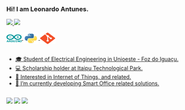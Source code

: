 ### Hi! I am Leonardo Antunes.

<div>
  <a href="https://github.com/AntunesLeonardo">
  <img height="170em" src="https://github-readme-stats.vercel.app/api?username=AntunesLeonardo&show_icons=true&theme=dracula&include_all_commits=true&count_private=true"/>
  <img height="170em" src="https://github-readme-stats.vercel.app/api/top-langs/?username=AntunesLeonardo&layout=compact&langs_count=7&theme=dracula"/>
</div>
  
<div style="display: inline_block"><br>
  <img align="center" alt="Arduino" height="30" width="40" src="https://github.com/devicons/devicon/blob/master/icons/arduino/arduino-original-wordmark.svg">
  <img align="center" alt="Python" height="30" width="40" src="https://github.com/devicons/devicon/blob/master/icons/python/python-original.svg">
  <img align="center" alt="GIT" height="30" width="40" src="https://github.com/devicons/devicon/blob/master/icons/git/git-original.svg">
</div>
  
##
  
- 🎓 Student of Electrical Engineering in Unioeste - Foz do Iguaçu.
- 💻 Scholarship holder at Itaipu Technological Park.
- 👀 Interested in Internet of Things, and related.
- 🏢 I’m currently developing Smart Office related solutions.

##
  
<div>
  <a href = "mailto:antunes.leonardo.a@gmail.com"><img src="https://img.shields.io/badge/Gmail-D14836?style=for-the-badge&logo=gmail&logoColor=white" target="_blank"></a>
  <a href="linkedin.com/in/leonardo-aantunes" target="_blank"><img src="https://img.shields.io/badge/LinkedIn-0077B5?style=for-the-badge&logo=linkedin&logoColor=white" target="_blank"></a>
  <a href="https://www.instagram.com/leo.aantunes" target="_blank"><img src="https://img.shields.io/badge/Instagram-E4405F?style=for-the-badge&logo=instagram&logoColor=white" target="_blank"></a>
</div>
